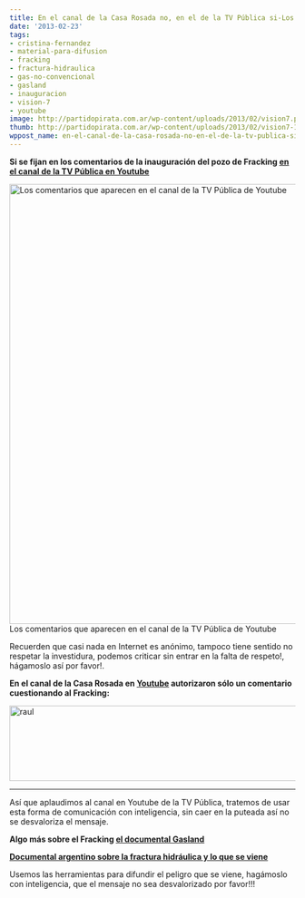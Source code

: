 ```yaml
---
title: En el canal de la Casa Rosada no, en el de la TV Pública si-Los Comentarios
date: '2013-02-23'
tags:
- cristina-fernandez
- material-para-difusion
- fracking
- fractura-hidraulica
- gas-no-convencional
- gasland
- inauguracion
- vision-7
- youtube
image: http://partidopirata.com.ar/wp-content/uploads/2013/02/vision7.png
thumb: http://partidopirata.com.ar/wp-content/uploads/2013/02/vision7-150x150.png
wppost_name: en-el-canal-de-la-casa-rosada-no-en-el-de-la-tv-publica-si-los-comentarios
---
```


<strong>Si se fijan en los comentarios de la inauguración del pozo de Fracking <a href="https://www.youtube.com/watch?v=TjfxCRe-DaE" target="_blank">en el canal de la TV Pública en Youtube</a></strong>

<a href="http://partidopirata.com.ar/wp-content/uploads/2013/02/vision7.png"><img class="size-full wp-image-8523" alt="Los comentarios que aparecen en el canal de la TV Pública de Youtube" src="http://partidopirata.com.ar/wp-content/uploads/2013/02/vision7.png" width="659" height="776" /></a> Los comentarios que aparecen en el canal de la TV Pública de Youtube


Recuerden que casi nada en Internet es anónimo, tampoco tiene sentido no respetar la investidura, podemos criticar sin entrar en la falta de respeto!, hágamoslo así por favor!.

<strong>En el canal de la Casa Rosada en <a href="https://www.youtube.com/watch?v=xZ9U3-EQWAo&amp;feature=youtu.be" target="_blank">Youtube</a> autorizaron sólo un comentario cuestionando al Fracking:</strong>

<a href="http://partidopirata.com.ar/wp-content/uploads/2013/02/raul.png"><img class="aligncenter size-full wp-image-8502" alt="raul" src="http://partidopirata.com.ar/wp-content/uploads/2013/02/raul.png" width="637" height="133" /></a>

<hr />

Así que aplaudimos al canal en Youtube de la TV Pública, tratemos de usar esta forma de comunicación con inteligencia, sin caer en la puteada así no se desvaloriza el mensaje.

<strong>Algo más sobre el Fracking <a href="https://vimeo.com/38843993" target="_blank">el documental Gasland</a></strong>

<strong><a href="https://www.youtube.com/watch?v=Ru9-pQVfGKo&amp;list=LLg7qffKI9s-Npa5VAW57etw" rel="nofollow">Documental argentino sobre la fractura hidráulica y lo que se viene </a></strong>

Usemos las herramientas para difundir el peligro que se viene, hagámoslo con inteligencia, que el mensaje no sea desvalorizado por favor!!!

